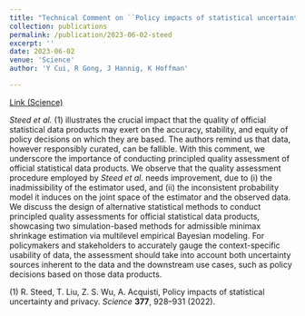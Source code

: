 ```yaml
---
title: "Technical Comment on ``Policy impacts of statistical uncertainty and privacy`` "
collection: publications
permalink: /publication/2023-06-02-steed
excerpt: ''
date: 2023-06-02
venue: 'Science'
author: 'Y Cui, R Gong, J Hannig, K Hoffman'

---
```



[Link (Science)](https://www.science.org/doi/10.1126/science.adf9724)



_Steed et al._ (1) illustrates the crucial impact that the quality of official statistical data products may exert on the accuracy, stability, and equity of policy decisions on which they are based. The authors remind us that data, however responsibly curated, can be fallible. With this comment, we underscore the importance of conducting principled quality assessment of official statistical data products. We observe that the quality assessment procedure employed by _Steed et al._ needs improvement, due to (i) the inadmissibility of the estimator used, and (ii) the inconsistent probability model it induces on the joint space of the estimator and the observed data. We discuss the design of alternative statistical methods to conduct principled quality assessments for official statistical data products, showcasing two simulation-based methods for admissible minimax shrinkage estimation via multilevel empirical Bayesian modeling. For policymakers and stakeholders to accurately gauge the context-specific usability of data, the assessment should take into account both uncertainty sources inherent to the data and the downstream use cases, such as policy decisions based on those data products.


(1) R. Steed, T. Liu, Z. S. Wu, A. Acquisti, Policy impacts of statistical uncertainty and privacy. *Science* __377__, 928–931 (2022).
